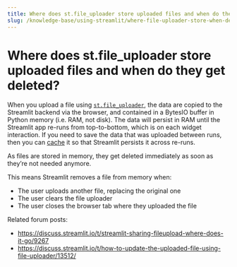 ```yaml
---
title: Where does st.file_uploader store uploaded files and when do they get deleted?
slug: /knowledge-base/using-streamlit/where-file-uploader-store-when-deleted
---
```


# Where does st.file_uploader store uploaded files and when do they get deleted?

When you upload a file using [`st.file_uploader`](/library/api-reference/widgets/st.file_uploader), the data are copied to the Streamlit backend via the browser, and contained in a BytesIO buffer in Python memory (i.e. RAM, not disk). The data will persist in RAM until the Streamlit app re-runs from top-to-bottom, which is on each widget interaction. If you need to save the data that was uploaded between runs, then you can [cache](/library/advanced-features/caching) it so that Streamlit persists it across re-runs.


As files are stored in memory, they get deleted immediately as soon as they’re not needed anymore.

This means Streamlit removes a file from memory when:
- The user uploads another file, replacing the original one
- The user clears the file uploader
- The user closes the browser tab where they uploaded the file

Related forum posts:
- https://discuss.streamlit.io/t/streamlit-sharing-fileupload-where-does-it-go/9267
- https://discuss.streamlit.io/t/how-to-update-the-uploaded-file-using-file-uploader/13512/